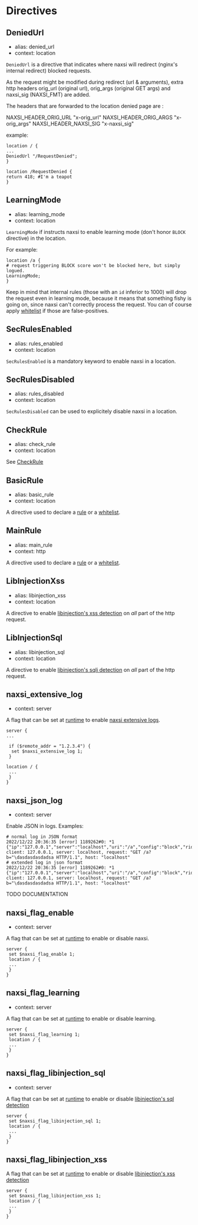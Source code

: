 # Directives

## DeniedUrl 
 * alias: denied_url
 * context: location

`DeniedUrl` is a directive that indicates where naxsi will redirect (nginx's internal redirect) blocked requests.

As the request might be modified during redirect (url & arguments), extra http headers orig_url (original url), 
orig_args (original GET args) and naxsi_sig (NAXSI_FMT) are added.

The headers that are forwarded to the location denied page are :

NAXSI_HEADER_ORIG_URL "x-orig_url"
NAXSI_HEADER_ORIG_ARGS "x-orig_args"
NAXSI_HEADER_NAXSI_SIG "x-naxsi_sig"

example:
```
location / {
...
DeniedUrl "/RequestDenied";
}

location /RequestDenied {
return 418; #I'm a teapot
}
```

## LearningMode
 * alias: learning_mode
 * context: location

`LearningMode` if instructs naxsi to enable learning mode (don't honor `BLOCK` directive) in the location.

For example:

```nginx
location /a {
# request triggering BLOCK score won't be blocked here, but simply logued.
LearningMode;
}
```

Keep in mind that internal rules (those with an `id` inferior to 1000) will drop the request even in learning mode, because it means that something fishy is going on, since naxsi can't correctly process the request.
You can of course apply [whitelist](whitelists-bnf) if those are false-positives.

## SecRulesEnabled
 * alias: rules_enabled
 * context: location

`SecRulesEnabled` is a mandatory keyword to enable naxsi in a location.

## SecRulesDisabled
 * alias: rules_disabled
 * context: location

`SecRulesDisabled` can be used to explicitely disable naxsi in a location.

## CheckRule
 * alias: check_rule
 * context: location

See [CheckRule](checkrules-bnf)

## BasicRule
 * alias: basic_rule
 * context: location

A directive used to declare a [rule](rules-bnf) or a [whitelist](whitelist-bnf).

## MainRule
 * alias: main_rule
 * context: http

A directive used to declare a [rule](rule-bnf) or a [whitelist](whitelist-bnf).

## LibInjectionXss
 * alias: libinjection_xss
 * context: location

A directive to enable [libinjection's xss detection](libinjection-integration) on *all* part of the http request.

## LibInjectionSql
 * alias: libinjection_sql
 * context: location

A directive to enable [libinjection's sqli detection](libinjection-integration) on *all* part of the http request.

## naxsi_extensive_log
 * context: server
 
A flag that can be set at [runtime](runtime-modifiers) to enable [naxsi extensive logs](naxsilogs#naxsi_exlog).

```
server {
...

 if ($remote_addr = "1.2.3.4") {
  set $naxsi_extensive_log 1;
 }
 
location / {
 ...
 }
}
```

## naxsi_json_log
 * context: server

Enable JSON in logs. Examples:

```
# normal log in JSON format
2022/12/22 20:36:35 [error] 1189262#0: *1 {"ip":"127.0.0.1","server":"localhost","uri":"/a","config":"block","rid":"a0333f697ff8f12b6a200a24117ff320","cscore0":"$SQL","score0":"8","cscore1":"$XSS","score1":"8","zone0":"ARGS","id0":"1001","var_name0":"b"}, client: 127.0.0.1, server: localhost, request: "GET /a?b="\dasdasdasdadsa HTTP/1.1", host: "localhost"
# extended log in json format
2022/12/22 20:36:35 [error] 1189262#0: *1 {"ip":"127.0.0.1","server":"localhost","uri":"/a","config":"block","rid":"a0333f697ff8f12b6a200a24117ff320","cscore0":"$SQL","score0":"8","cscore1":"$XSS","score1":"8","zone0":"ARGS","id0":"1001","var_name0":"b"}, client: 127.0.0.1, server: localhost, request: "GET /a?b="\dasdasdasdadsa HTTP/1.1", host: "localhost"
```

TODO DOCUMENTATION

## naxsi_flag_enable
 * context: server
 
A flag that can be set at [runtime](runtime-modifiers) to enable or disable naxsi.

```
server {
 set $naxsi_flag_enable 1;
 location / {
 ...
 }
}
```

## naxsi_flag_learning
 * context: server

A flag that can be set at [runtime](runtime-modifiers) to enable or disable learning.

```
server {
 set $naxsi_flag_learning 1;
 location / {
 ...
 }
}
```

## naxsi_flag_libinjection_sql
 * context: server

A flag that can be set at [runtime](runtime-modifiers) to enable or disable [libinjection's sql detection](libinjection-integration)

```
server {
 set $naxsi_flag_libinjection_sql 1;
 location / {
 ...
 }
}
```

## naxsi_flag_libinjection_xss

A flag that can be set at [runtime](runtime-modifiers) to enable or disable [libinjection's xss detection](libinjection-integration)

```
server {
 set $naxsi_flag_libinjection_xss 1;
 location / {
 ...
 }
}
```


